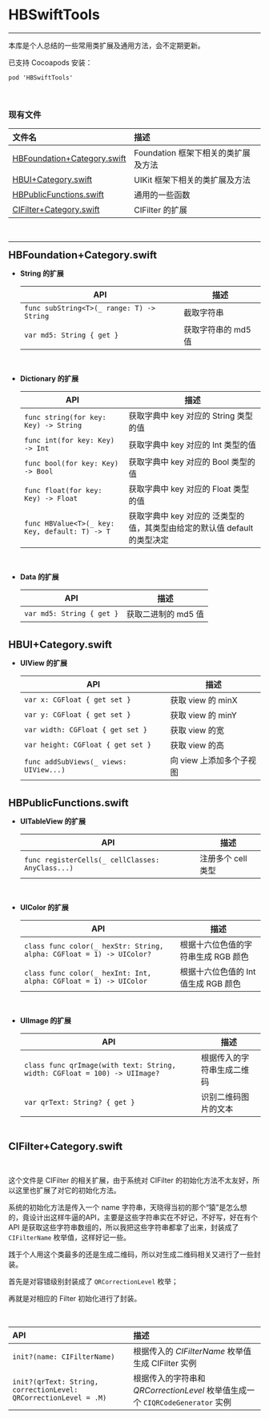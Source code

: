 # HBSwiftTools

----

本库是个人总结的一些常用类扩展及通用方法，会不定期更新。

已支持 Cocoapods 安装：

```
pod 'HBSwiftTools'
```

<br/>


### 现有文件

| 文件名 | 描述 |
|:--- |:--- |
[HBFoundation+Category.swift](#a) | Foundation 框架下相关的类扩展及方法
[HBUI+Category.swift](#b) | UIKit 框架下相关的类扩展及方法
[HBPublicFunctions.swift](#c) | 通用的一些函数
[CIFilter+Category.swift](#d) | CIFilter 的扩展

<br/>

---

<b id="a" style="font-size:20px">HBFoundation+Category.swift</b>

* **String 的扩展**

	| API | 描述 |
	|---|---|
	`func subString<T>(_ range: T) -> String` | 截取字符串
	`var md5: String { get }` | 获取字符串的 md5 值
	
<br/>

* **Dictionary 的扩展**

	| API | 描述 |
	|---|---|
	 `func string(for key: Key) -> String` | 获取字典中 key 对应的 String 类型的值
	 `func int(for key: Key) -> Int` | 获取字典中 key 对应的 Int 类型的值
	 `func bool(for key: Key) -> Bool` | 获取字典中 key 对应的 Bool 类型的值
	 `func float(for key: Key) -> Float` | 获取字典中 key 对应的 Float 类型的值
	 `func HBValue<T>(_ key: Key, default: T) -> T` | 获取字典中 key 对应的 泛类型的值，其类型由给定的默认值 default 的类型决定

<br/>

* **Data 的扩展**
	
	| API | 描述 |
	|---|---|
	`var md5: String { get }` | 获取二进制的 md5 值


<br/>
<b id="b" style="font-size:20px">HBUI+Category.swift</b>

* **UIView 的扩展**

	| API | 描述 |
	|---|---|
	`var x: CGFloat { get set }` | 获取 view 的 minX
	`var y: CGFloat { get set }` | 获取 view 的 minY
	`var width: CGFloat { get set }` | 获取 view 的宽
	`var height: CGFloat { get set }` | 获取 view 的高
	`func addSubViews(_ views: UIView...)` | 向 view 上添加多个子视图
	

<br/>
<b id="c" style="font-size:20px">HBPublicFunctions.swift</b>

* **UITableView 的扩展**

	| API | 描述 |
	|---|---|
	`func registerCells(_ cellClasses: AnyClass...)` | 注册多个 cell 类型
	
	<br/>
* **UIColor 的扩展**

	| API | 描述 |
	|---|---|
	`class func color(_ hexStr: String, alpha: CGFloat = 1) -> UIColor?` | 根据十六位色值的字符串生成 RGB 颜色
	`class func color(_ hexInt: Int, alpha: CGFloat = 1) -> UIColor` | 根据十六位色值的 Int 值生成 RGB 颜色
	
	<br/>
* **UIImage 的扩展**

	| API | 描述 |
	|---|---|
	`class func qrImage(with text: String, width: CGFloat = 100) -> UIImage?` | 根据传入的字符串生成二维码
	`var qrText: String? { get }` | 识别二维码图片的文本

<br/>

<b id="d" style="font-size:20px">CIFilter+Category.swift</b>

<br/>

这个文件是 CIFilter 的相关扩展，由于系统对 CIFilter 的初始化方法不太友好，所以这里也扩展了对它的初始化方法。

系统的初始化方法是传入一个 name 字符串，天晓得当初的那个“猿”是怎么想的，竟设计出这样牛逼的API，主要是这些字符串实在不好记，不好写，好在有个 API 是获取这些字符串数组的，所以我把这些字符串都拿了出来，封装成了 `CIFilterName` 枚举值，这样好记一些。


践于个人用这个类最多的还是生成二维码，所以对生成二维码相关又进行了一些封装。

首先是对容错级别封装成了 `QRCorrectionLevel` 枚举；

再就是对相应的 Filter 初始化进行了封装。

<br/>

| API | 描述 |
|:---|:---|
`init?(name: CIFilterName)` | 根据传入的 *CIFilterName* 枚举值生成 CIFilter 实例
`init?(qrText: String, correctionLevel: QRCorrectionLevel = .M)` | 根据传入的字符串和 *QRCorrectionLevel* 枚举值生成一个 `CIQRCodeGenerator` 实例

